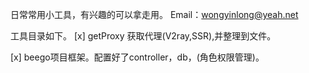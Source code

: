日常常用小工具，有兴趣的可以拿走用。
Email：wongyinlong@yeah.net

工具目录如下。
[x] getProxy 获取代理(V2ray,SSR),并整理到文件。

[x] beego项目框架。配置好了controller，db，(角色权限管理)。

